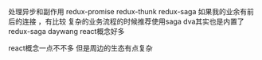 
处理异步和副作用
redux-promise
redux-thunk
redux-saga
如果我的业余有前后的连接 ，有比较 复杂的业务流程的时候推荐使用saga
dva其实也是内置了redux-saga
daywang
react概念好多
 

 react概念一点不不多
 但是周边的生态有点复杂 
 